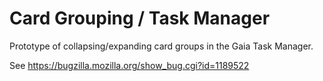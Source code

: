 Card Grouping / Task Manager
================

Prototype of collapsing/expanding card groups in the Gaia Task Manager.

See https://bugzilla.mozilla.org/show_bug.cgi?id=1189522
